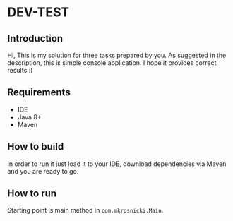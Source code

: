 # DEV-TEST

## Introduction

Hi,
This is my solution for three tasks prepared by you. As suggested in the description, this is simple console application. I hope it provides correct results :) 

## Requirements

* IDE
* Java 8+
* Maven

## How to build

In order to run it just load it to your IDE, download dependencies via Maven and you are ready to go.

## How to run

Starting point is main method in `com.mkrosnicki.Main`.
